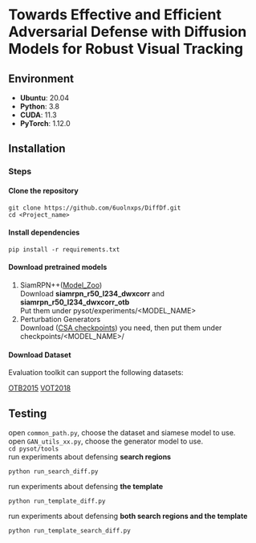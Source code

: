 # Towards Effective and Efficient Adversarial Defense with Diffusion Models for Robust Visual Tracking

## Environment

-  **Ubuntu**: 20.04
-  **Python**: 3.8
-  **CUDA**: 11.3
-  **PyTorch**: 1.12.0
## Installation


### Steps
#### Clone the repository
```
git clone https://github.com/6uolnxps/DiffDf.git
cd <Project_name>
```
#### Install dependencies
```
pip install -r requirements.txt
```

#### Download pretrained models
1. SiamRPN++([Model_Zoo](https://github.com/STVIR/pysot/blob/master/MODEL_ZOO.md))   
Download **siamrpn_r50_l234_dwxcorr** and **siamrpn_r50_l234_dwxcorr_otb**  
Put them under pysot/experiments/<MODEL_NAME>
2. Perturbation Generators  
Download ([CSA checkpoints](https://github.com/MasterBin-IIAU/CSA/blob/master/README.md)) you need, then put them under checkpoints/<MODEL_NAME>/
#### Download Dataset
Evaluation toolkit can support the following datasets:

[OTB2015](http://faculty.ucmerced.edu/mhyang/papers/pami15_tracking_benchmark.pdf) 
[VOT2018](http://votchallenge.net) 

## Testing
open ```common_path.py```, choose the dataset and siamese model to use.  
open ```GAN_utils_xx.py```, choose the generator model to use.  
```cd pysot/tools```  
run experiments about defensing **search regions**  
```
python run_search_diff.py
```
run experiments about defensing **the template**  
```
python run_template_diff.py
```
run experiments about defensing **both search regions and the template**
```
python run_template_search_diff.py
```
